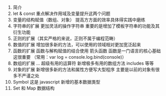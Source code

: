 1. 简介
2. let & const 重点解决作用域及变量提升这两个问题
3. 变量的结构赋值（数组、对象） 提高方方面的效率具体得实践中磨练
4. 字符串的扩展 更加灵活的操作字符串 重要的是增加了模板字符串的功能及其衍生功能
5. 正则的扩展（其实严格的来说，正则不属于编程范畴）
6. 数值的扩展 增加很多新的方法，可以使用的领域相对更加宽泛起来
7. 函数的扩展 函数与解构赋值的结合使用 箭头函数 函数是一门语言的核心基础 这很重要
  （常用：var log = console.log.bind(console)）
8. 数组的扩展 ... 超级有用的运算符 新增极多有用的数组方法 includes 等等
9. 对象的扩展 新增很多新的方法和属性方便写大型程序 主要是以前的对象有很多不严谨之处
10. Symbol 这是 javascript 新增的基本数据类型 
11. Set 和 Map 数据结构

